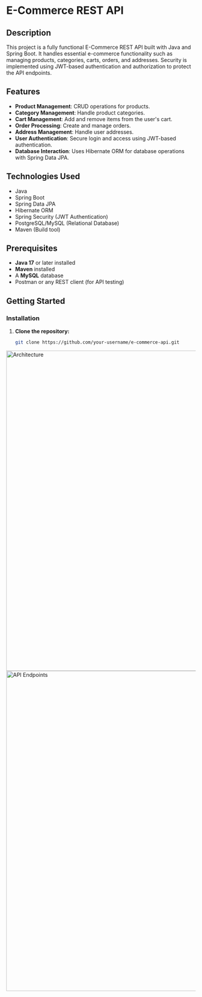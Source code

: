 # E-Commerce REST API

## Description

This project is a fully functional E-Commerce REST API built with Java and Spring Boot. It handles essential e-commerce functionality such as managing products, categories, carts, orders, and addresses. Security is implemented using JWT-based authentication and authorization to protect the API endpoints.

## Features

- **Product Management**: CRUD operations for products.
- **Category Management**: Handle product categories.
- **Cart Management**: Add and remove items from the user's cart.
- **Order Processing**: Create and manage orders.
- **Address Management**: Handle user addresses.
- **User Authentication**: Secure login and access using JWT-based authentication.
- **Database Interaction**: Uses Hibernate ORM for database operations with Spring Data JPA.

## Technologies Used

- Java 
- Spring Boot
- Spring Data JPA
- Hibernate ORM
- Spring Security (JWT Authentication)
- PostgreSQL/MySQL (Relational Database)
- Maven (Build tool)

## Prerequisites

- **Java 17** or later installed
- **Maven** installed
- A  **MySQL** database
- Postman or any REST client (for API testing)

## Getting Started

### Installation

1. **Clone the repository:**

   ```bash
   git clone https://github.com/your-username/e-commerce-api.git


<img src="https://github.com/anurajaiswal/E-Commerce-API/blob/main/architecture/Screenshot%20(27).png" alt="Architecture" width="850"/>
<img src="https://github.com/anurajaiswal/E-Commerce-API/blob/main/architecture/Screenshot%20(23).png" alt="API Endpoints" width="850"/>


  

   


